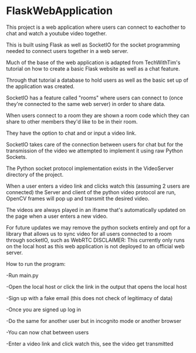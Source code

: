 # FlaskWebApplication
This project is a web application where users can connect to eachother to chat and watch a youtube video together.

This is built using Flask as well as SocketIO for the socket programming needed to connect users together in a web server.

Much of the base of the web application is adapted from TechWithTim's tutorial on how to create a basic Flask website as well as a chat feature.

Through that tutorial a database to hold users as well as the basic set up of the application was created.  

SocketIO has a feature called "rooms" where users can connect to (once they're connected to the same web server) in order to share data.

When users connect to a room they are shown a room code which they can share to other members they'd like to be in their room.

They have the option to chat and or input a video link.

SocketIO takes care of the connection between users for chat but for the transmission of the video we attempted to implement it using raw Python Sockets.

The Python socket protocol implementation exists in the VideoServer directory of the project.

When a user enters a video link and clicks watch this (assuming 2 users are connected) the Server and client of the python video protocol are run, OpenCV frames will pop up and transmit the desired video.

The videos are always played in an iframe that's automatically updated on the page when a user enters a new video.

For future updates we may remove the python sockets entirely and opt for a library that allows us to sync video for all users connected to a room through socketIO, such as WebRTC
DISCLAIMER:  This currently only runs on the local host as this web application is not deployed to an official web server.

How to run the program:

  -Run main.py

  
  -Open the local host or click the link in the output that opens the local host 

  
  -Sign up with a fake email (this does not check of legitimacy of data)

  
  -Once you are signed up log in

  
  -Do the same for another user but in incognito mode or another browser 

  
  -You can now chat between users 

  
  -Enter a video link and click watch this, see the video get transmitted 
    


